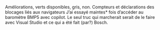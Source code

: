 Améliorations, verts disponibles, gris, non. Compteurs et déclarations des blocages liés aux navigateurs 
J’ai essayé maintes* fois d’accéder au baromètre BMP5 avec copilot. Le seul truc qui marcherait serait de le faire avec Visual Studio et ce qui a été fait (par?) Bosch.
